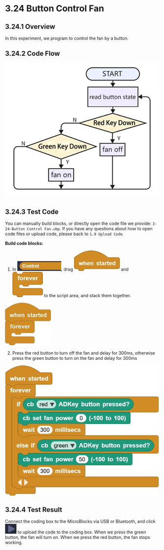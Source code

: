 # 3.24 Button Control Fan

## 3.24.1 Overview

In this experiment, we program to control the fan by a button.

## 3.24.2 Code Flow

![t166](./media/t166.png)

## 3.24.3 Test Code

You can manually build blocks, or directly open the code file we provide: `3-24-Button Control Fan.ubp`. If you have any questions about how to open code files or upload code, please back to `1.9 Upload Code`.

**Build code blocks:**

1. In ![](./media/control.png), drag ![](./media/t1.png) and ![](./media/t2.png) to the script area, and stack them together.

![t34](./media/t34.png)

2. Press the red button to turn off the fan and delay for 300ms, otherwise press the green button to turn on the fan and delay for 300ms

![t167](./media/t167.png)

## 3.24.4 Test Result

Connect the coding box to the MicroBlocks via USB or Bluetooth, and click ![t59](./media/t59.png) to upload the code to the coding box. When we press the green button, the fan will turn on. When we press the red button, the fan stops working. 